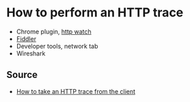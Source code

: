 # How to perform an HTTP trace


* Chrome plugin, [http watch](http://www.httpwatch.com/download/)
* [Fiddler](https://www.telerik.com/download/fiddler)
* Developer tools, network tab
* Wireshark

## Source

* [How to take an HTTP trace from the client](https://techcommunity.microsoft.com/t5/IIS-Support-Blog/How-to-take-an-HTTP-trace-from-the-client/ba-p/799618)